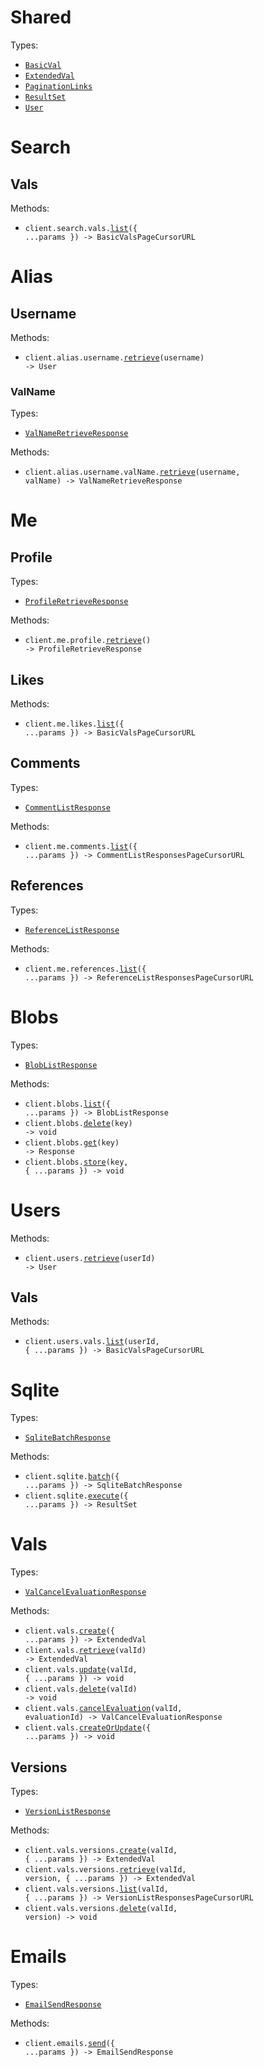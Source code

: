 # Shared

Types:

- <code><a href="./src/resources/shared.ts">BasicVal</a></code>
- <code><a href="./src/resources/shared.ts">ExtendedVal</a></code>
- <code><a href="./src/resources/shared.ts">PaginationLinks</a></code>
- <code><a href="./src/resources/shared.ts">ResultSet</a></code>
- <code><a href="./src/resources/shared.ts">User</a></code>

# Search

## Vals

Methods:

- <code title="get /v1/search/vals">client.search.vals.<a href="./src/resources/search/vals.ts">list</a>({ ...params }) -> BasicValsPageCursorURL</code>

# Alias

## Username

Methods:

- <code title="get /v1/alias/{username}">client.alias.username.<a href="./src/resources/alias/username/username.ts">retrieve</a>(username) -> User</code>

### ValName

Types:

- <code><a href="./src/resources/alias/username/val-name.ts">ValNameRetrieveResponse</a></code>

Methods:

- <code title="get /v1/alias/{username}/{val_name}">client.alias.username.valName.<a href="./src/resources/alias/username/val-name.ts">retrieve</a>(username, valName) -> ValNameRetrieveResponse</code>

# Me

## Profile

Types:

- <code><a href="./src/resources/me/profile.ts">ProfileRetrieveResponse</a></code>

Methods:

- <code title="get /v1/me">client.me.profile.<a href="./src/resources/me/profile.ts">retrieve</a>() -> ProfileRetrieveResponse</code>

## Likes

Methods:

- <code title="get /v1/me/likes">client.me.likes.<a href="./src/resources/me/likes.ts">list</a>({ ...params }) -> BasicValsPageCursorURL</code>

## Comments

Types:

- <code><a href="./src/resources/me/comments.ts">CommentListResponse</a></code>

Methods:

- <code title="get /v1/me/comments">client.me.comments.<a href="./src/resources/me/comments.ts">list</a>({ ...params }) -> CommentListResponsesPageCursorURL</code>

## References

Types:

- <code><a href="./src/resources/me/references.ts">ReferenceListResponse</a></code>

Methods:

- <code title="get /v1/me/references">client.me.references.<a href="./src/resources/me/references.ts">list</a>({ ...params }) -> ReferenceListResponsesPageCursorURL</code>

# Blobs

Types:

- <code><a href="./src/resources/blobs.ts">BlobListResponse</a></code>

Methods:

- <code title="get /v1/blob">client.blobs.<a href="./src/resources/blobs.ts">list</a>({ ...params }) -> BlobListResponse</code>
- <code title="delete /v1/blob/{key}">client.blobs.<a href="./src/resources/blobs.ts">delete</a>(key) -> void</code>
- <code title="get /v1/blob/{key}">client.blobs.<a href="./src/resources/blobs.ts">get</a>(key) -> Response</code>
- <code title="post /v1/blob/{key}">client.blobs.<a href="./src/resources/blobs.ts">store</a>(key, { ...params }) -> void</code>

# Users

Methods:

- <code title="get /v1/users/{user_id}">client.users.<a href="./src/resources/users/users.ts">retrieve</a>(userId) -> User</code>

## Vals

Methods:

- <code title="get /v1/users/{user_id}/vals">client.users.vals.<a href="./src/resources/users/vals.ts">list</a>(userId, { ...params }) -> BasicValsPageCursorURL</code>

# Sqlite

Types:

- <code><a href="./src/resources/sqlite.ts">SqliteBatchResponse</a></code>

Methods:

- <code title="post /v1/sqlite/batch">client.sqlite.<a href="./src/resources/sqlite.ts">batch</a>({ ...params }) -> SqliteBatchResponse</code>
- <code title="post /v1/sqlite/execute">client.sqlite.<a href="./src/resources/sqlite.ts">execute</a>({ ...params }) -> ResultSet</code>

# Vals

Types:

- <code><a href="./src/resources/vals/vals.ts">ValCancelEvaluationResponse</a></code>

Methods:

- <code title="post /v1/vals">client.vals.<a href="./src/resources/vals/vals.ts">create</a>({ ...params }) -> ExtendedVal</code>
- <code title="get /v1/vals/{val_id}">client.vals.<a href="./src/resources/vals/vals.ts">retrieve</a>(valId) -> ExtendedVal</code>
- <code title="put /v1/vals/{val_id}">client.vals.<a href="./src/resources/vals/vals.ts">update</a>(valId, { ...params }) -> void</code>
- <code title="delete /v1/vals/{val_id}">client.vals.<a href="./src/resources/vals/vals.ts">delete</a>(valId) -> void</code>
- <code title="post /v1/vals/{val_id}/evaluations/{evaluation_id}/cancel">client.vals.<a href="./src/resources/vals/vals.ts">cancelEvaluation</a>(valId, evaluationId) -> ValCancelEvaluationResponse</code>
- <code title="put /v1/vals">client.vals.<a href="./src/resources/vals/vals.ts">createOrUpdate</a>({ ...params }) -> void</code>

## Versions

Types:

- <code><a href="./src/resources/vals/versions.ts">VersionListResponse</a></code>

Methods:

- <code title="post /v1/vals/{val_id}/versions">client.vals.versions.<a href="./src/resources/vals/versions.ts">create</a>(valId, { ...params }) -> ExtendedVal</code>
- <code title="get /v1/vals/{val_id}/versions/{version}">client.vals.versions.<a href="./src/resources/vals/versions.ts">retrieve</a>(valId, version, { ...params }) -> ExtendedVal</code>
- <code title="get /v1/vals/{val_id}/versions">client.vals.versions.<a href="./src/resources/vals/versions.ts">list</a>(valId, { ...params }) -> VersionListResponsesPageCursorURL</code>
- <code title="delete /v1/vals/{val_id}/versions/{version}">client.vals.versions.<a href="./src/resources/vals/versions.ts">delete</a>(valId, version) -> void</code>

# Emails

Types:

- <code><a href="./src/resources/emails.ts">EmailSendResponse</a></code>

Methods:

- <code title="post /v1/email">client.emails.<a href="./src/resources/emails.ts">send</a>({ ...params }) -> EmailSendResponse</code>
